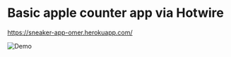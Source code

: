 # Basic apple counter app via Hotwire

https://sneaker-app-omer.herokuapp.com/

![Demo](https://res.cloudinary.com/avomeraydin/image/upload/v1664118776/ezgif.com-gif-maker_muyavz.gif "Demo")


